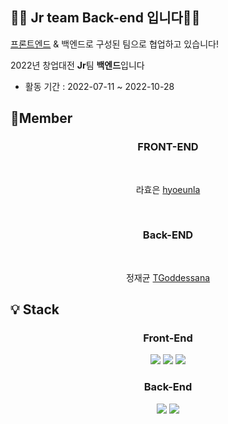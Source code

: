 ## 👱‍♂️ Jr team Back-end 입니다👱‍♀️

[프론트엔드](https://github.com/Jr-sw-team/lhy_jjg_gym_frontend) & 백엔드로 구성된 팀으로 협업하고 있습니다!

2022년 창업대전 **Jr**팀 **백엔드**입니다

- 활동 기간 : 2022-07-11 ~ 2022-10-28

## 🙌Member

### <div align="center">FRONT-END</div>

&nbsp;<div align="center">라효은 [hyoeunla](https://github.com/hyoeunla)</div>

&nbsp;

### <div align="center">Back-END</div>

&nbsp;<div align="center">정재균 [TGoddessana](https://github.com/TGoddessana)</div>

## 💡 Stack

### <div align="center">Front-End</div>

<div align="center">
<img src="https://img.shields.io/badge/HTML-E34F26?style=flat-square&logo=HTML5&logoColor=white"/> <img src="https://img.shields.io/badge/CSS-1572B6?style=flat-square&logo=CSS3&logoColor=white"/> <img src="https://img.shields.io/badge/JavaScript-F7DF1E?style=flat-square&logo=JavaScript&logoColor=white"/></div>
 
### <div align="center">Back-End</div>
<div align="center"><img src="https://img.shields.io/badge/Django-092E20?style=flat-square&logo=Django&logoColor=white"/> <img src="https://img.shields.io/badge/SQLite-003B57?style=flat-square&logo=SQLite&logoColor=white"/>
</div>
